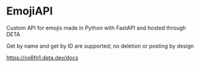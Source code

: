 # EmojiAPI
Custom API for emojis made in Python with FastAPI and hosted through DETA

Get by name and get by ID are supported; no deletion or posting by design

https://os6fn1.deta.dev/docs
